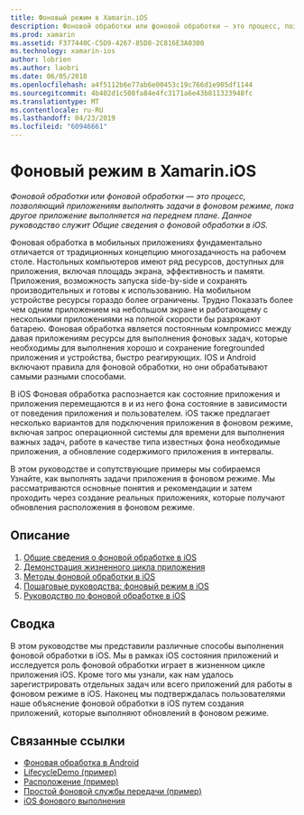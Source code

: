 ```yaml
---
title: Фоновый режим в Xamarin.iOS
description: Фоновой обработки или фоновой обработки — это процесс, позволяющий приложениям выполнять задачи в фоновом режиме, пока другое приложение выполняется на переднем плане. Данное руководство служит Общие сведения о фоновой обработки в iOS.
ms.prod: xamarin
ms.assetid: F377440C-C5D9-4267-85D8-2C816E3A0300
ms.technology: xamarin-ios
author: lobrien
ms.author: laobri
ms.date: 06/05/2018
ms.openlocfilehash: a4f5112b6e77ab6e00453c19c766d1e905df1144
ms.sourcegitcommit: 4b402d1c508fa84e4fc3171a6e43b811323948fc
ms.translationtype: MT
ms.contentlocale: ru-RU
ms.lasthandoff: 04/23/2019
ms.locfileid: "60946661"
---
```

# <a name="backgrounding-in-xamarinios"></a>Фоновый режим в Xamarin.iOS

_Фоновой обработки или фоновой обработки — это процесс, позволяющий приложениям выполнять задачи в фоновом режиме, пока другое приложение выполняется на переднем плане. Данное руководство служит Общие сведения о фоновой обработки в iOS._

Фоновая обработка в мобильных приложениях фундаментально отличается от традиционных концепцию многозадачность на рабочем столе. Настольных компьютеров имеют ряд ресурсов, доступных для приложения, включая площадь экрана, эффективность и памяти. Приложения, возможность запуска side-by-side и сохранять производительных и готовы к использованию. На мобильном устройстве ресурсы гораздо более ограничены. Трудно Показать более чем одним приложением на небольшом экране и работающему с несколькими приложениями на полной скорости бы разряжают батарею. Фоновая обработка является постоянным компромисс между давая приложениям ресурсы для выполнения фоновых задач, которые необходимы для выполнения хорошо и сохранение foregrounded приложения и устройства, быстро реагирующих. IOS и Android включают правила для фоновой обработки, но они обрабатывают самыми разными способами.

В iOS Фоновая обработка распознается как состояние приложения и приложения перемещаются в и из него фона состояние в зависимости от поведения приложения и пользователем. iOS также предлагает несколько вариантов для подключения приложения в фоновом режиме, включая запрос операционной системы для времени для выполнения важных задач, работе в качестве типа известных фона необходимые приложения, а обновление содержимого приложения в интервалы.

В этом руководстве и сопутствующие примеры мы собираемся Узнайте, как выполнять задачи приложения в фоновом режиме. Мы рассматриваются основные понятия и рекомендации и затем проходить через создание реальных приложениях, которые получают обновления расположения в фоновом режиме.

## <a name="contents"></a>Описание

1.  [Общие сведения о фоновой обработке в iOS](~/ios/app-fundamentals/backgrounding/introduction-to-backgrounding-in-ios.md)
1.  [Демонстрация жизненного цикла приложения](~/ios/app-fundamentals/backgrounding/application-lifecycle-demo.md)
1.  [Методы фоновой обработки в iOS](~/ios/app-fundamentals/backgrounding/ios-backgrounding-techniques/index.md)
1.  [Пошаговые руководства: фоновый режим в iOS](~/ios/app-fundamentals/backgrounding/ios-backgrounding-walkthroughs/index.md)
1.  [Руководство по фоновой обработке в iOS](~/ios/app-fundamentals/backgrounding/ios-backgrounding-guidance.md)

## <a name="summary"></a>Сводка

В этом руководстве мы представили различные способы выполнения фоновой обработки в iOS. Мы в рамках iOS состояния приложений и исследуется роль фоновой обработки играет в жизненном цикле приложения iOS. Кроме того мы узнали, как нам удалось зарегистрировать отдельных задач или всего приложений для работы в фоновом режиме в iOS. Наконец мы подтверждалась пользователями наше объяснение фоновой обработки в iOS путем создания приложений, которые выполняют обновлений в фоновом режиме.



## <a name="related-links"></a>Связанные ссылки

- [Фоновая обработка в Android](~/android/app-fundamentals/services/index.md)
- [LifecycleDemo (пример)](https://developer.xamarin.com/samples/monotouch/LifecycleDemo/)
- [Расположение (пример)](https://developer.xamarin.com/samples/monotouch/Location/)
- [Простой фоновой службы передачи (пример)](https://developer.xamarin.com/samples/monotouch/SimpleBackgroundTransfer/)
- [iOS фонового выполнения](https://developer.apple.com/library/ios/documentation/iPhone/Conceptual/iPhoneOSProgrammingGuide/BackgroundExecution/BackgroundExecution.html)
